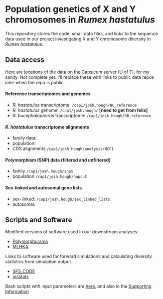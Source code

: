 # Population genetics of X and Y chromosomes in _Rumex hastatulus_

This repository stores the code, small data files, and links to the sequence data used in our project investigating X and Y chromosome diversity in  _Rumex hastatulus_.

## Data access

Here are locations of the data on the Capsicum server (U of T), for my sanity. Not complete yet. I'll replace these with links to public data repos later when the repo is public. 

#### Reference transcriptomes and genomes
+ _R. hastatulus_ transcriptome: ```/cap1/josh.hough/NC_reference```
+ _R. hastatulus_ genome: ```/cap1/josh.hough/``` **[need to get from felix]**
+ _R. bucephalophorus_ transcriptome: ```/cap1/josh.hough/RB_reference```

#### _R. hastatulus_ transcriptome alignments
+ family data:
+ population:
+ CDS alignments:```/cap1/josh.hough/analysis/NCF1```

#### Polymorphism (SNP) data (filtered and unfiltered)
+ family ```/cap1/josh.hough/snps```
+ population ```/cap1/josh.hough/hapcut```

#### Sex-linked and autosomal gene lists
+ sex-linked: ```/cap1/josh.hough/sex_linked_lists```
+ autosomal:

## Scripts and Software

Modified versions of software used in our downstream analyses:

+ [Polymorphurama](https://github.com/houghjosh/XYdiversity/tree/master/Polymorphurama_modified)
+ [MLHKA](https://github.com/houghjosh/XYdiversity/tree/master/MLHKA_modified)

Links to software used for forward simulations and calculating diversity statistics from simulation output.

+ [SFS_CODE](http://sfscode.sourceforge.net/SFS_CODE/index/index.html)
+ [msstats](https://github.com/molpopgen/msstats)

Bash scripts with input parameters are [here](https://github.com/houghjosh/XYdiversity/tree/master/SFS_code), and also in the [Supporting Information](https://github.com/houghjosh/XYdiversity/tree/master/supporting-information)
